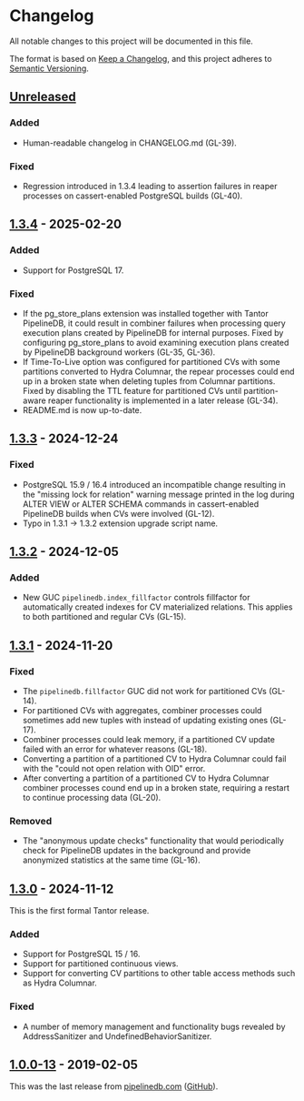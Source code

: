 # Changelog

All notable changes to this project will be documented in this file.

The format is based on [Keep a Changelog](https://keepachangelog.com/en/1.1.0/),
and this project adheres to [Semantic Versioning](https://semver.org/spec/v2.0.0.html).

## [Unreleased]

### Added

- Human-readable changelog in CHANGELOG.md (GL-39).

### Fixed

- Regression introduced in 1.3.4 leading to assertion failures in reaper
  processes on cassert-enabled PostgreSQL builds (GL-40).

## [1.3.4] - 2025-02-20

### Added

- Support for PostgreSQL 17.

### Fixed

- If the pg_store_plans extension was installed together with Tantor PipelineDB,
  it could result in combiner failures when processing query execution plans
  created by PipelineDB for internal purposes. Fixed by configuring
  pg_store_plans to avoid examining execution plans created by PipelineDB
  background workers (GL-35, GL-36).
- If Time-To-Live option was configured for partitioned CVs with some partitions
  converted to Hydra Columnar, the repear processes could end up in a broken
  state when deleting tuples from Columnar partitions. Fixed by disabling the
  TTL feature for partitioned CVs until partition-aware reaper functionality is
  implemented in a later release (GL-34).
- README.md is now up-to-date.

## [1.3.3] - 2024-12-24

### Fixed

- PostgreSQL 15.9 / 16.4 introduced an incompatible change resulting in the
"missing lock for relation" warning message printed in the log during ALTER VIEW
or ALTER SCHEMA commands in cassert-enabled PipelineDB builds when CVs were
involved (GL-12).
- Typo in 1.3.1 -> 1.3.2 extension upgrade script name.

## [1.3.2] - 2024-12-05

### Added

- New GUC `pipelinedb.index_fillfactor` controls fillfactor for automatically
  created indexes for CV materialized relations. This applies to both
  partitioned and regular CVs (GL-15).

## [1.3.1] - 2024-11-20

### Fixed

- The `pipelinedb.fillfactor` GUC did not work for partitioned CVs (GL-14).
- For partitioned CVs with aggregates, combiner processes could sometimes add
  new tuples with instead of updating existing ones (GL-17).
- Combiner processes could leak memory, if a partitioned CV update failed with
  an error for whatever reasons (GL-18).
- Converting a partition of a partitioned CV to Hydra Columnar could fail with
  the "could not open relation with OID" error.
- After converting a partition of a partitioned CV to Hydra Columnar combiner
  processes cound end up in a broken state, requiring a restart to continue
  processing data (GL-20).

### Removed

- The "anonymous update checks" functionality that would periodically check for
  PipelineDB updates in the background and provide anonymized statistics at
  the same time (GL-16).

## [1.3.0] - 2024-11-12

This is the first formal Tantor release.

### Added

- Support for PostgreSQL 15 / 16.
- Support for partitioned continuous views.
- Support for converting CV partitions to other table access methods such as
  Hydra Columnar.

### Fixed

- A number of memory management and functionality bugs revealed by
  AddressSanitizer and UndefinedBehaviorSanitizer.

## [1.0.0-13] - 2019-02-05

This was the last release from [pipelinedb.com](https://www.pipelinedb.com) ([GitHub](https://github.com/pipelinedb/pipelinedb)).

[unreleased]: https://gitlab.tantorlabs.ru/database/pipelinedb/-/compare/1.3.4-REL_17...REL_17_STABLE
[1.3.4]: https://gitlab.tantorlabs.ru/database/pipelinedb/-/compare/1.3.3-REL_16...1.3.4-REL_17
[1.3.3]: https://gitlab.tantorlabs.ru/database/pipelinedb/-/compare/1.3.2-REL_16...1.3.3-REL_16
[1.3.2]: https://gitlab.tantorlabs.ru/database/pipelinedb/-/compare/1.3.1-REL_16...1.3.2-REL_16
[1.3.1]: https://gitlab.tantorlabs.ru/database/pipelinedb/-/compare/1.3.0-REL_16...1.3.1-REL_16
[1.3.0]: https://gitlab.tantorlabs.ru/database/pipelinedb/-/compare/1.0.0-13...1.3.0-REL_16
[1.0.0-13]: https://gitlab.tantorlabs.ru/database/pipelinedb/-/tags/1.0.0-13
